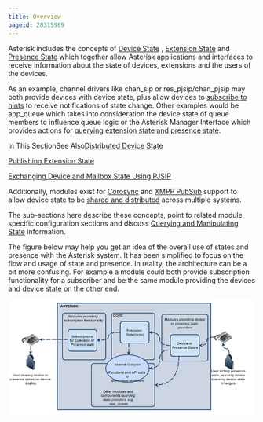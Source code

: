 ```yaml
---
title: Overview
pageid: 28315969
---
```


Asterisk includes the concepts of [Device State](/Device-State) , [Extension State](/Extension-State-and-Hints) and [Presence State](/Fundamentals/Key-Concepts/States-and-Presence/Presence-State) which together allow Asterisk applications and interfaces to receive information about the state of devices, extensions and the users of the devices.

As an example, channel drivers like chan\_sip or res\_pjsip/chan\_pjsip may both provide devices with device state, plus allow devices to [subscribe to hints](/Extension-State-and-Hints) to receive notifications of state change. Other examples would be app\_queue which takes into consideration the device state of queue members to influence queue logic or the Asterisk Manager Interface which provides actions for [querying extension state and presence state](/Fundamentals/Key-Concepts/States-and-Presence/Querying-and-Manipulating-State).

In This SectionSee Also[Distributed Device State](/Configuration/Interfaces/Distributed-Device-State)

[Publishing Extension State](/Configuration/Channel-Drivers/SIP/Configuring-res_pjsip/Publishing-Extension-State)

[Exchanging Device and Mailbox State Using PJSIP](/Configuration/Channel-Drivers/SIP/Configuring-res_pjsip/Exchanging-Device-and-Mailbox-State-Using-PJSIP)

Additionally, modules exist for [Corosync](/Corosync) and [XMPP PubSub](/Distributed-Device-State-with-XMPP-PubSub) support to allow device state to be [shared and distributed](/Configuration/Interfaces/Distributed-Device-State) across multiple systems.

The sub-sections here describe these concepts, point to related module specific configuration sections and discuss [Querying and Manipulating State](/Fundamentals/Key-Concepts/States-and-Presence/Querying-and-Manipulating-State) information.

The figure below may help you get an idea of the overall use of states and presence with the Asterisk system. It has been simplified to focus on the flow and usage of state and presence. In reality, the architecture can be a bit more confusing. For example a module could both provide subscription functionality for a subscriber and be the same module providing the devices and device state on the other end.

![](StateAndPresenceOverview.png)

